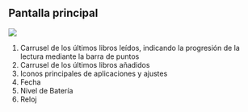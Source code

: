## Pantalla principal


![](http://static.energysistem.com/images/manuals/39225/5693976e8fa48.jpg)

1. Carrusel de los últimos libros leídos, indicando la progresión de la lectura mediante la barra de puntos
2. Carrusel de los últimos libros añadidos
3. Iconos principales de aplicaciones y ajustes
4. Fecha
5. Nivel de Batería
6. Reloj

